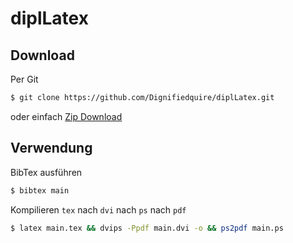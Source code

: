 diplLatex
=========


## Download

Per Git

```bash
$ git clone https://github.com/Dignifiedquire/diplLatex.git
```
oder einfach [Zip Download](https://github.com/Dignifiedquire/diplLatex/zipball/master)


## Verwendung

BibTex ausführen

```bash
$ bibtex main
```

Kompilieren `tex` nach `dvi` nach `ps` nach `pdf`

```bash
$ latex main.tex && dvips -Ppdf main.dvi -o && ps2pdf main.ps
```

